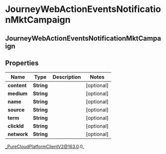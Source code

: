 # JourneyWebActionEventsNotificationMktCampaign

## JourneyWebActionEventsNotificationMktCampaign

## Properties

|Name | Type | Description | Notes|
|------------ | ------------- | ------------- | -------------|
| **content** | **String** |  | [optional] |
| **medium** | **String** |  | [optional] |
| **name** | **String** |  | [optional] |
| **source** | **String** |  | [optional] |
| **term** | **String** |  | [optional] |
| **clickId** | **String** |  | [optional] |
| **network** | **String** |  | [optional] |



_PureCloudPlatformClientV2@163.0.0_
